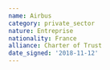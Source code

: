 ```yaml
---
name: Airbus
category: private_sector
nature: Entreprise
nationality: France
alliance: Charter of Trust
date_signed: '2018-11-12'
---
```

    
